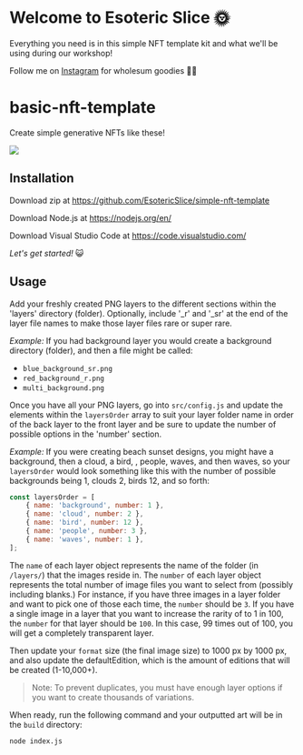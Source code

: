 # Welcome to Esoteric Slice 🌞

Everything you need is in this simple NFT template kit and what we'll be using during our workshop! 

Follow me on [Instagram](https://www.instagram.com/esotericslice/) for wholesum goodies 🥦😺

# basic-nft-template

Create simple generative NFTs like these!

![](https://github.com/EsotericSlice/simple-nft-template/blob/main/src/preview.png)

## Installation

Download zip at https://github.com/EsotericSlice/simple-nft-template

Download Node.js at https://nodejs.org/en/

Download Visual Studio Code at https://code.visualstudio.com/

*Let's get started!* 😺

## Usage

Add your freshly created PNG layers to the different sections within the 'layers' directory (folder). Optionally, include '_r' and '_sr' at the end of the layer file names to make those layer files rare or super rare. 

*Example:* If you had background layer you would create a background directory (folder), and then a file might be called:

- `blue_background_sr.png`
- `red_background_r.png`
- `multi_background.png`

Once you have all your PNG layers, go into `src/config.js` and update the elements within the `layersOrder` array to suit your layer folder name in order of the back layer to the front layer and be sure to update the number of possible options in the 'number' section.

*Example:* If you were creating beach sunset designs, you might have a background, then a cloud, a bird, , people, waves, and then waves, so your `layersOrder` would look something like this with the number of possible backgrounds being 1, clouds 2, birds 12, and so forth:

```js
const layersOrder = [
    { name: 'background', number: 1 },
    { name: 'cloud', number: 2 },
    { name: 'bird', number: 12 },
    { name: 'people', number: 3 },
    { name: 'waves', number: 1 },
];
```

The `name` of each layer object represents the name of the folder (in `/layers/`) that the images reside in. The `number` of each layer object represents the total number of image files you want to select from (possibly including blanks.) For instance, if you have three images in a layer folder and want to pick one of those each time, the `number` should be `3`. If you have a single image in a layer that you want to increase the rarity of to 1 in 100, the `number` for that layer should be `100`. In this case, 99 times out of 100, you will get a completely transparent layer.

Then update your `format` size (the final image size) to 1000 px by 1000 px, and also update the defaultEdition, which is the amount of editions that will be created (1-10,000+).

> Note: To prevent duplicates, you must have enough layer options if you want to create thousands of variations.

When ready, run the following command and your outputted art will be in the `build` directory:

```sh
node index.js
```
